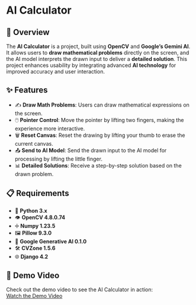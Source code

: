 # AI Calculator

## 📝 Overview
The **AI Calculator** is a project, built using **OpenCV** and **Google’s Gemini AI**. It allows users to **draw mathematical problems** directly on the screen, and the AI model interprets the drawn input to deliver a **detailed solution**. This project enhances usability by integrating advanced **AI technology** for improved accuracy and user interaction.

## ✨ Features
- ✍️ **Draw Math Problems**: Users can draw mathematical expressions on the screen.
- 🖱️ **Pointer Control**: Move the pointer by lifting two fingers, making the experience more interactive.
- 🗑️ **Reset Canvas**: Reset the drawing by lifting your thumb to erase the current canvas.
- 📤 **Send to AI Model**: Send the drawn input to the AI model for processing by lifting the little finger.
- 📊 **Detailed Solutions**: Receive a step-by-step solution based on the drawn problem.

## 📋 Requirements
- 🐍 **Python 3.x**
- 👁️ **OpenCV 4.8.0.74**
- ➗ **Numpy 1.23.5**
- 🖼️ **Pillow 9.3.0**
- 🤖 **Google Generative AI 0.1.0**
- 🛠️ **CVZone 1.5.6**
- 🌐 **Django 4.2**

## 🎥 Demo Video
Check out the demo video to see the AI Calculator in action:  
[Watch the Demo Video](https://drive.google.com/file/d/1_DQF2jwuqOR03P50gvD9XpwBseKruYIO/view?usp=sharing)
